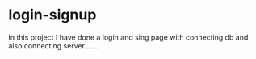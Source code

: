 # login-signup
In this project I have done a login and sing page with connecting db and also connecting server.......
